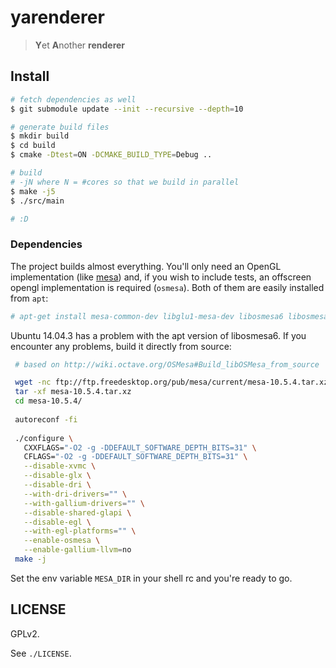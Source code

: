 # yarenderer

> **Y**et **A**nother **renderer**

## Install

```sh
# fetch dependencies as well
$ git submodule update --init --recursive --depth=10

# generate build files
$ mkdir build
$ cd build
$ cmake -Dtest=ON -DCMAKE_BUILD_TYPE=Debug ..

# build
# -jN where N = #cores so that we build in parallel
$ make -j5 
$ ./src/main

# :D
```

### Dependencies

The project builds almost everything. You'll only need an OpenGL implementation (like [mesa](http://www.mesa3d.org/)) and, if you wish to include tests, an offscreen opengl implementation is required (`osmesa`). Both of them are easily installed from `apt`:

```sh
# apt-get install mesa-common-dev libglu1-mesa-dev libosmesa6 libosmesa6-dev
```

Ubuntu 14.04.3 has a problem with the apt version of libosmesa6. If you encounter any problems, build it directly from source:

```sh
 # based on http://wiki.octave.org/OSMesa#Build_libOSMesa_from_source

 wget -nc ftp://ftp.freedesktop.org/pub/mesa/current/mesa-10.5.4.tar.xz
 tar -xf mesa-10.5.4.tar.xz
 cd mesa-10.5.4/
 
 autoreconf -fi
 
 ./configure \
   CXXFLAGS="-O2 -g -DDEFAULT_SOFTWARE_DEPTH_BITS=31" \
   CFLAGS="-O2 -g -DDEFAULT_SOFTWARE_DEPTH_BITS=31" \
   --disable-xvmc \
   --disable-glx \
   --disable-dri \
   --with-dri-drivers="" \
   --with-gallium-drivers="" \
   --disable-shared-glapi \
   --disable-egl \
   --with-egl-platforms="" \
   --enable-osmesa \
   --enable-gallium-llvm=no
 make -j
```

Set the env variable `MESA_DIR` in your shell rc and you're ready to go.

## LICENSE

GPLv2.

See `./LICENSE`.

